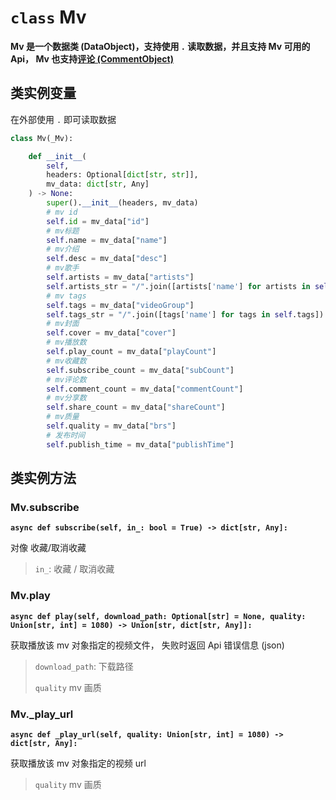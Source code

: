 # `class` Mv

**Mv 是一个数据类 (DataObject)，支持使用 `.` 读取数据，并且支持 Mv 可用的 Api， Mv 也支持[评论 (CommentObject)](/pycloudmusic/CommentObject)**

## 类实例变量

在外部使用 `.` 即可读取数据

```python
class Mv(_Mv):

    def __init__(
        self, 
        headers: Optional[dict[str, str]], 
        mv_data: dict[str, Any]
    ) -> None:
        super().__init__(headers, mv_data)
        # mv id
        self.id = mv_data["id"]
        # mv标题
        self.name = mv_data["name"]
        # mv介绍
        self.desc = mv_data["desc"]
        # mv歌手
        self.artists = mv_data["artists"]
        self.artists_str = "/".join([artists['name'] for artists in self.artists])
        # mv tags
        self.tags = mv_data["videoGroup"]
        self.tags_str = "/".join([tags['name'] for tags in self.tags])
        # mv封面
        self.cover = mv_data["cover"]
        # mv播放数
        self.play_count = mv_data["playCount"]
        # mv收藏数
        self.subscribe_count = mv_data["subCount"]
        # mv评论数
        self.comment_count = mv_data["commentCount"]
        # mv分享数
        self.share_count = mv_data["shareCount"]
        # mv质量
        self.quality = mv_data["brs"]
        # 发布时间
        self.publish_time = mv_data["publishTime"]
```

## 类实例方法

### Mv.subscribe

**`async def subscribe(self, in_: bool = True) -> dict[str, Any]:`**

对像 收藏/取消收藏

> `in_`: 收藏 / 取消收藏

### Mv.play

**`async def play(self, download_path: Optional[str] = None, quality: Union[str, int] = 1080) -> Union[str, dict[str, Any]]:`**

获取播放该 mv 对象指定的视频文件， 失败时返回 Api 错误信息 (json)

> `download_path`: 下载路径
>
> `quality` mv 画质

### Mv._play_url

**`async def _play_url(self, quality: Union[str, int] = 1080) -> dict[str, Any]:`**

获取播放该 mv 对象指定的视频 url

> `quality` mv 画质